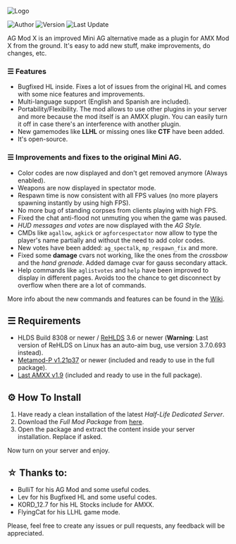 ![Logo](https://imgur.com/EFxGF19.png)

![Author](https://img.shields.io/badge/Author-rtxa-9cf "Author") ![Version](https://img.shields.io/badge/Version-Beta%202.5-blue "Version") ![Last Update](https://img.shields.io/badge/Last%20Update-07/12/2020-blue "Last Update") 

AG Mod X is an improved Mini AG alternative made as a plugin for AMX Mod X from the ground. It's easy to add new stuff, make improvements, do changes, etc.

### ☰ Features

- Bugfixed HL inside. Fixes a lot of issues from the original HL and comes with some nice features and improvements.
- Multi-language support (English and Spanish are included).
- Portability/Flexibility. The mod allows to use other plugins in your server and more because the mod itself is an AMXX plugin. You can easily turn it off in case there's an interference with another plugin.
- New gamemodes like **LLHL** or missing ones like **CTF** have been added.
- It's open-source.

### ☰ Improvements and fixes to the original Mini AG.

- Color codes are now displayed and don't get removed anymore (Always enabled).
- Weapons are now displayed in spectator mode.
- Respawn time is now consistent with all FPS values (no more players spawning instantly by using high FPS).
- No more bug of standing corpses from clients playing with high FPS.
- Fixed the chat anti-flood not unmuting you when the game was paused.
- *HUD messages and votes* are now displayed with the *AG Style.*
- CMDs like `agallow`, `agkick` or `agforcespectator` now allow to type the player's name partially and without the need to add color codes.
- New votes have been added: `ag_spectalk`, `mp_respawn_fix` and more.
- Fixed some **damage** cvars not working, like the ones from the *crossbow* and the *hand grenade*. Added damage cvar for gauss secondary attack.
- Help commands like `aglistvotes` and `help` have been improved to display in different pages. Avoids too the chance to get disconnect by overflow when there are a lot of commands.

 More info about the new commands and features can be found in the [Wiki](https://github.com/rtxa/agmodx/wiki).

## ☰ Requirements

- HLDS Build 8308 or newer / [ReHLDS](https://github.com/dreamstalker/rehlds/releases) 3.6 or newer (**Warning**: Last version of ReHLDS on Linux has an auto-aim bug, use version 3.7.0.693 instead).
- [Metamod-P v1.21p37](https://github.com/jkivilin/metamod-p/releases) or newer (included and ready to use in the full package).
- [Last AMXX v1.9](https://www.amxmodx.org/downloads-new.php) (included and ready to use in the full package).

## ⚙ How To Install

1. Have ready a clean installation of the latest *Half-Life Dedicated Server*.
2. Download the *Full Mod Package* from [here](https://github.com/rtxa/agmodx/releases).
3. Open the package and extract the content inside your server installation. Replace if asked.

Now turn on your server and enjoy.

## ☆ Thanks to:

- BulliT for his AG Mod and some useful codes.
- Lev for his Bugfixed HL and some useful codes.
- KORD_12.7 for his HL Stocks include for AMXX.
- FlyingCat for his LLHL game mode.

Please, feel free to create any issues or pull requests, any feedback will be appreciated.
